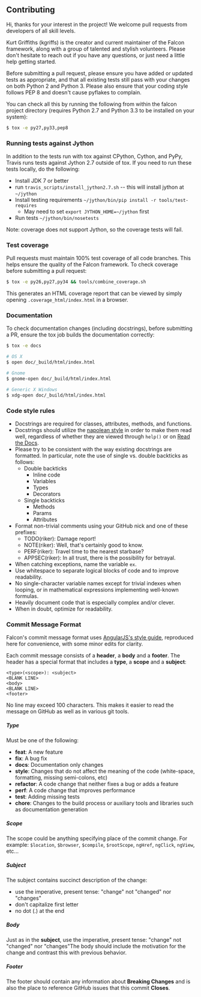 ## Contributing

Hi, thanks for your interest in the project! We welcome pull requests from developers of all skill levels.

Kurt Griffiths (kgriffs) is the creator and current maintainer of the Falcon framework, along with a group of talented and stylish volunteers. Please don't hesitate to reach out if you have any questions, or just need a little help getting started.

Before submitting a pull request, please ensure you have added or updated tests as appropriate, and that all existing tests still pass with your changes on both Python 2 and Python 3. Please also ensure that your coding style follows PEP 8 and doesn't cause pyflakes to complain.

You can check all this by running the following from within the falcon project directory (requires Python 2.7 and Python 3.3 to be installed on your system):

```bash
$ tox -e py27,py33,pep8
```

### Running tests against Jython

In addition to the tests run with tox against CPython, Cython, and PyPy, Travis runs tests against Jython 2.7 outside of tox. If you need to run these tests locally, do the following:
* Install JDK 7 or better
* run `travis_scripts/install_jython2.7.sh` -- this will install jython at `~/jython`
* Install testing requirements `~/jython/bin/pip install -r tools/test-requires`
    * May need to set `export JYTHON_HOME=~/jython` first
* Run tests `~/jython/bin/nosetests`

Note: coverage does not support Jython, so the coverage tests will fail.

### Test coverage

Pull requests must maintain 100% test coverage of all code branches. This helps ensure the quality of the Falcon framework. To check coverage before submitting a pull request:

```bash
$ tox -e py26,py27,py34 && tools/combine_coverage.sh
```

This generates an HTML coverage report that can be viewed by simply opening `.coverage_html/index.html` in a browser.

### Documentation

To check documentation changes (including docstrings), before submitting a PR, ensure the tox job
builds the documentation correctly:

```bash
$ tox -e docs

# OS X
$ open doc/_build/html/index.html

# Gnome
$ gnome-open doc/_build/html/index.html

# Generic X Windows
$ xdg-open doc/_build/html/index.html
```

### Code style rules

* Docstrings are required for classes, attributes, methods, and functions.
* Docstrings should utilize the [napolean style][docstrings] in order to make them read well, regardless of whether they are viewed through `help()` or on [Read the Docs][rtd].
* Please try to be consistent with the way existing docstrings are formatted. In particular, note the use of single vs. double backticks as follows:
    * Double backticks
        * Inline code
        * Variables
        * Types
        * Decorators
    * Single backticks
        * Methods
        * Params
        * Attributes
* Format non-trivial comments using your GitHub nick and one of these prefixes:
    * TODO(riker): Damage report!
    * NOTE(riker): Well, that's certainly good to know.
    * PERF(riker): Travel time to the nearest starbase?
    * APPSEC(riker): In all trust, there is the possibility for betrayal.
* When catching exceptions, name the variable `ex`.
* Use whitespace to separate logical blocks of code and to improve readability.
* No single-character variable names except for trivial indexes when looping,
or in mathematical expressions implementing well-known formulas.
* Heavily document code that is especially complex and/or clever.
* When in doubt, optimize for readability.

### Commit Message Format

Falcon's commit message format uses [AngularJS's style guide][ajs], reproduced here for convenience, with some minor edits for clarity.

Each commit message consists of a **header**, a **body** and a **footer**. The header has a special format that includes a **type**, a **scope** and a **subject**:

```
<type>(<scope>): <subject>
<BLANK LINE>
<body>
<BLANK LINE>
<footer>
```

No line may exceed 100 characters. This makes it easier to read the message on GitHub as well as in various git tools.

#####  Type
Must be one of the following:

* **feat**: A new feature
* **fix**: A bug fix
* **docs**: Documentation only changes
* **style**: Changes that do not affect the meaning of the code (white-space, formatting, missing semi-colons, etc)
* **refactor**: A code change that neither fixes a bug or adds a feature
* **perf**: A code change that improves performance
* **test**: Adding missing tests
* **chore**: Changes to the build process or auxiliary tools and libraries such as documentation generation

##### Scope
The scope could be anything specifying place of the commit change. For example: `$location`, `$browser`, `$compile`, `$rootScope`, `ngHref`, `ngClick`, `ngView`, etc...

##### Subject
The subject contains succinct description of the change:

* use the imperative, present tense: "change" not "changed" nor "changes"
* don't capitalize first letter
* no dot (.) at the end

##### Body
Just as in the **subject**, use the imperative, present tense: "change" not "changed" nor "changes"The body should include the motivation for the change and contrast this with previous behavior.

##### Footer
The footer should contain any information about **Breaking Changes** and is also the place to reference GitHub issues that this commit **Closes**.

[ajs]: https://github.com/angular/angular.js/blob/master/CONTRIBUTING.md#commit
[docstrings]: http://sphinxcontrib-napoleon.readthedocs.org/en/latest/example_google.html#example-google-style-python-docstrings
[goog-style]: http://google-styleguide.googlecode.com/svn/trunk/pyguide.html#Comments
[rtd]: http://falcon.readthedocs.org
